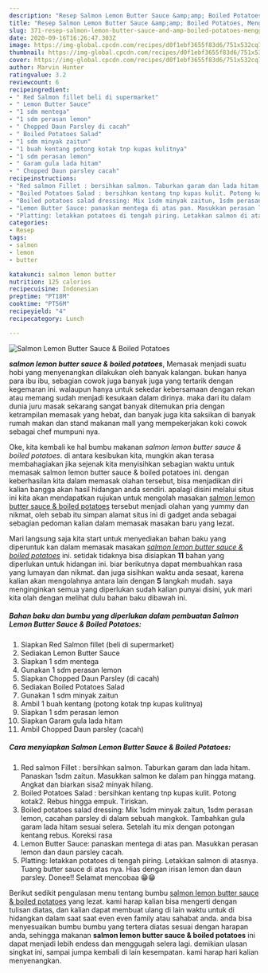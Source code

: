 ```yaml
---
description: "Resep Salmon Lemon Butter Sauce &amp;amp; Boiled Potatoes, Menggugah Selera"
title: "Resep Salmon Lemon Butter Sauce &amp;amp; Boiled Potatoes, Menggugah Selera"
slug: 371-resep-salmon-lemon-butter-sauce-and-amp-boiled-potatoes-menggugah-selera
date: 2020-09-16T16:26:47.303Z
image: https://img-global.cpcdn.com/recipes/d0f1ebf3655f83d6/751x532cq70/salmon-lemon-butter-sauce-boiled-potatoes-foto-resep-utama.jpg
thumbnail: https://img-global.cpcdn.com/recipes/d0f1ebf3655f83d6/751x532cq70/salmon-lemon-butter-sauce-boiled-potatoes-foto-resep-utama.jpg
cover: https://img-global.cpcdn.com/recipes/d0f1ebf3655f83d6/751x532cq70/salmon-lemon-butter-sauce-boiled-potatoes-foto-resep-utama.jpg
author: Marvin Hunter
ratingvalue: 3.2
reviewcount: 6
recipeingredient:
- " Red Salmon fillet beli di supermarket"
- " Lemon Butter Sauce"
- "1 sdm mentega"
- "1 sdm perasan lemon"
- " Chopped Daun Parsley di cacah"
- " Boiled Potatoes Salad"
- "1 sdm minyak zaitun"
- "1 buah kentang potong kotak tnp kupas kulitnya"
- "1 sdm perasan lemon"
- " Garam gula lada hitam"
- " Chopped Daun parsley cacah"
recipeinstructions:
- "Red salmon Fillet : bersihkan salmon. Taburkan garam dan lada hitam. Panaskan 1sdm zaitun. Masukkan salmon ke dalam pan hingga matang. Angkat dan biarkan sisa2 minyak hilang."
- "Boiled Potatoes Salad : bersihkan kentang tnp kupas kulit. Potong kotak2. Rebus hingga empuk. Tiriskan."
- "Boiled potatoes salad dressing: Mix 1sdm minyak zaitun, 1sdm perasan lemon, cacahan parsley di dalam sebuah mangkok. Tambahkan gula garam lada hitam sesuai selera. Setelah itu mix dengan potongan kentang rebus. Koreksi rasa"
- "Lemon Butter Sauce: panaskan mentega di atas pan. Masukkan perasan lemon dan daun parsley cacah."
- "Platting: letakkan potatoes di tengah piring. Letakkan salmon di atasnya. Tuang butter sauce di atas nya. Hias dengan irisan lemon dan daun parsley. Donee!! Selamat mencobaa 😁😁"
categories:
- Resep
tags:
- salmon
- lemon
- butter

katakunci: salmon lemon butter 
nutrition: 125 calories
recipecuisine: Indonesian
preptime: "PT18M"
cooktime: "PT56M"
recipeyield: "4"
recipecategory: Lunch

---
```



![Salmon Lemon Butter Sauce &amp; Boiled Potatoes](https://img-global.cpcdn.com/recipes/d0f1ebf3655f83d6/751x532cq70/salmon-lemon-butter-sauce-boiled-potatoes-foto-resep-utama.jpg)

<b><i>salmon lemon butter sauce &amp; boiled potatoes</i></b>, Memasak menjadi suatu hobi yang menyenangkan dilakukan oleh banyak kalangan. bukan hanya para ibu ibu, sebagian cowok juga banyak juga yang tertarik dengan kegemaran ini. walaupun hanya untuk sekedar kebersamaan dengan rekan atau memang sudah menjadi kesukaan dalam dirinya. maka dari itu dalam dunia juru masak sekarang sangat banyak ditemukan pria dengan ketrampilan memasak yang hebat, dan banyak juga kita saksikan di banyak rumah makan dan stand makanan mall yang mempekerjakan koki cowok sebagai chef mumpuni nya.

Oke, kita kembali ke hal bumbu makanan <i>salmon lemon butter sauce &amp; boiled potatoes</i>. di antara kesibukan kita, mungkin akan terasa membahagiakan jika sejenak kita menyisihkan sebagian waktu untuk memasak salmon lemon butter sauce &amp; boiled potatoes ini. dengan keberhasilan kita dalam memasak olahan tersebut, bisa menjadikan diri kalian bangga akan hasil hidangan anda sendiri. apalagi disini melalui situs ini kita akan mendapatkan rujukan untuk mengolah masakan <u>salmon lemon butter sauce &amp; boiled potatoes</u> tersebut menjadi olahan yang yummy dan nikmat, oleh sebab itu simpan alamat situs ini di gadget anda sebagai sebagian pedoman kalian dalam memasak masakan baru yang lezat.




Mari langsung saja kita start untuk menyediakan bahan baku yang diperuntuk kan dalam memasak masakan <u><i>salmon lemon butter sauce &amp; boiled potatoes</i></u> ini. setidak tidaknya bisa disiapkan <b>11</b> bahan yang diperlukan untuk hidangan ini. biar berikutnya dapat membuahkan rasa yang lumayan dan nikmat. dan juga sisihkan waktu anda sesaat, karena kalian akan mengolahnya antara lain dengan <b>5</b> langkah mudah. saya menginginkan semua yang diperlukan sudah kalian punyai disini, yuk mari kita olah dengan melihat dulu bahan baku dibawah ini.

<!--inarticleads1-->

##### Bahan baku dan bumbu yang diperlukan dalam pembuatan Salmon Lemon Butter Sauce &amp; Boiled Potatoes:

1. Siapkan  Red Salmon fillet (beli di supermarket)
1. Sediakan  Lemon Butter Sauce
1. Siapkan 1 sdm mentega
1. Gunakan 1 sdm perasan lemon
1. Siapkan  Chopped Daun Parsley (di cacah)
1. Sediakan  Boiled Potatoes Salad
1. Gunakan 1 sdm minyak zaitun
1. Ambil 1 buah kentang (potong kotak tnp kupas kulitnya)
1. Siapkan 1 sdm perasan lemon
1. Siapkan  Garam gula lada hitam
1. Ambil  Chopped Daun parsley (cacah)




<!--inarticleads2-->

##### Cara menyiapkan Salmon Lemon Butter Sauce &amp; Boiled Potatoes:

1. Red salmon Fillet : bersihkan salmon. Taburkan garam dan lada hitam. Panaskan 1sdm zaitun. Masukkan salmon ke dalam pan hingga matang. Angkat dan biarkan sisa2 minyak hilang.
1. Boiled Potatoes Salad : bersihkan kentang tnp kupas kulit. Potong kotak2. Rebus hingga empuk. Tiriskan.
1. Boiled potatoes salad dressing: Mix 1sdm minyak zaitun, 1sdm perasan lemon, cacahan parsley di dalam sebuah mangkok. Tambahkan gula garam lada hitam sesuai selera. Setelah itu mix dengan potongan kentang rebus. Koreksi rasa
1. Lemon Butter Sauce: panaskan mentega di atas pan. Masukkan perasan lemon dan daun parsley cacah.
1. Platting: letakkan potatoes di tengah piring. Letakkan salmon di atasnya. Tuang butter sauce di atas nya. Hias dengan irisan lemon dan daun parsley. Donee!! Selamat mencobaa 😁😁




Berikut sedikit pengulasan menu tentang bumbu <u>salmon lemon butter sauce &amp; boiled potatoes</u> yang lezat. kami harap kalian bisa mengerti dengan tulisan diatas, dan kalian dapat membuat ulang di lain waktu untuk di hidangkan dalam saat saat even even family atau sahabat anda. anda bisa menyesuaikan bumbu bumbu yang tertera diatas sesuai dengan harapan anda, sehingga makanan <b>salmon lemon butter sauce &amp; boiled potatoes</b> ini dapat menjadi lebih endess dan menggugah selera lagi. demikian ulasan singkat ini, sampai jumpa kembali di lain kesempatan. kami harap hari kalian menyenangkan.
